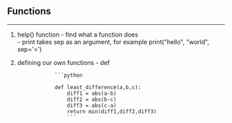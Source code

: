 ## Functions
---

1. help() function - find what a function does<br/>
                   - print takes sep as an argument, for example print("hello", "world", sep='>')
                   
2. defining our own functions - def

                   ```python
                   
                   def least_difference(a,b,c):
                       diff1 = abs(a-b)
                       diff2 = abs(b-c)
                       diff3 = abs(c-a)
                       return min(diff1,diff2,diff3)
                       ```
